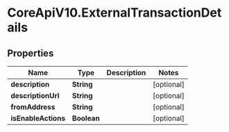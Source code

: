 # CoreApiV10.ExternalTransactionDetails

## Properties
Name | Type | Description | Notes
------------ | ------------- | ------------- | -------------
**description** | **String** |  | [optional] 
**descriptionUrl** | **String** |  | [optional] 
**fromAddress** | **String** |  | [optional] 
**isEnableActions** | **Boolean** |  | [optional] 


